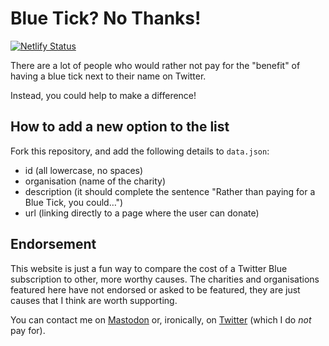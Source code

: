 # Blue Tick? No Thanks!

[![Netlify Status](https://api.netlify.com/api/v1/badges/eaf8e416-1e3a-411a-85ab-8ba06d478d0d/deploy-status)](https://app.netlify.com/sites/blue-tick-no-thanks/deploys)

There are a lot of people who would rather not pay for the "benefit" of having a blue tick next to their name on Twitter.

Instead, you could help to make a difference!

## How to add a new option to the list

Fork this repository, and add the following details to `data.json`:

* id (all lowercase, no spaces)
* organisation (name of the charity)
* description (it should complete the sentence "Rather than paying for a Blue Tick, you could&hellip;")
* url (linking directly to a page where the user can donate)

## Endorsement

This website is just a fun way to compare the cost of a Twitter Blue subscription to other, more worthy causes. The charities and organisations featured here have not endorsed or asked to be featured, they are just causes that I think are worth supporting.

You can contact me on [Mastodon](https://mastodon.social/@chris5marsh) or, ironically, on [Twitter](https://twitter.com/chris5marsh) (which I do _not_ pay for).
